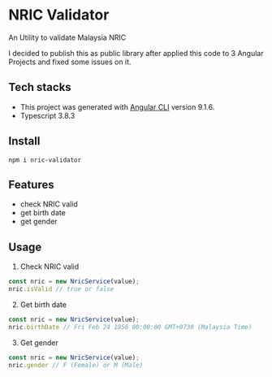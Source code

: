 # NRIC Validator

An Utility to validate Malaysia NRIC

I decided to publish this as public library after applied this code to 3 Angular Projects and fixed some issues on it.


## Tech stacks

- This project was generated with [Angular CLI](https://github.com/angular/angular-cli) version 9.1.6.
- Typescript 3.8.3


## Install

`npm i nric-validator`

## Features

- check NRIC valid
- get birth date
- get gender

## Usage

1. Check NRIC valid

```javascript
const nric = new NricService(value);
nric.isValid // true or false
```

2. Get birth date

```javascript
const nric = new NricService(value);
nric.birthDate // Fri Feb 24 1956 00:00:00 GMT+0730 (Malaysia Time)
```

3. Get gender

```javascript
const nric = new NricService(value);
nric.gender // F (Female) or M (Male)
```



